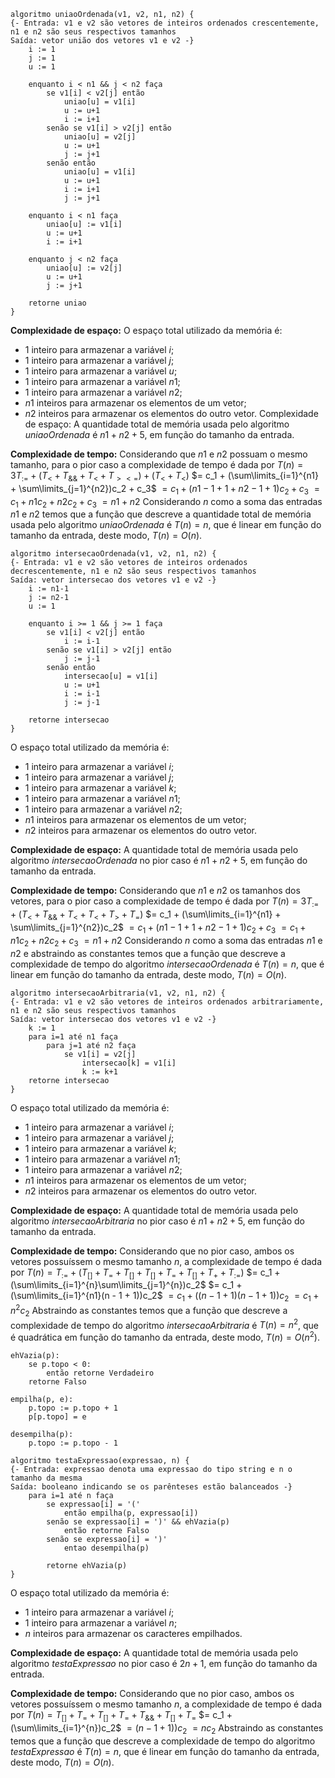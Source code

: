 ```
algoritmo uniaoOrdenada(v1, v2, n1, n2) {
{- Entrada: v1 e v2 são vetores de inteiros ordenados crescentemente, n1 e n2 são seus respectivos tamanhos
Saída: vetor união dos vetores v1 e v2 -}
	i := 1
	j := 1
	u := 1
	
	enquanto i < n1 && j < n2 faça
		se v1[i] < v2[j] então
			uniao[u] = v1[i]
			u := u+1
			i := i+1
		senão se v1[i] > v2[j] então
			uniao[u] = v2[j]
			u := u+1
			j := j+1
		senão então
			uniao[u] = v1[i]
			u := u+1
			i := i+1
			j := j+1

	enquanto i < n1 faça
		uniao[u] := v1[i]
		u := u+1
		i := i+1

	enquanto j < n2 faça
		uniao[u] := v2[j]
		u := u+1
		j := j+1

	retorne uniao
}
```

**Complexidade de espaço:**
O espaço total utilizado da memória é:
- 1 inteiro para armazenar a variável $i$;
- 1 inteiro para armazenar a variável $j$;
- 1 inteiro para armazenar a variável $u$;
- 1 inteiro para armazenar a variável $n1$;
- 1 inteiro para armazenar a variável $n2$;
- $n1$ inteiros para armazenar os elementos de um vetor;
- $n2$ inteiros para armazenar os elementos do outro vetor.
Complexidade de espaço: 
A quantidade total de memória usada pelo algoritmo *uniaoOrdenada* é $n1 + n2 + 5$, em função do tamanho da entrada.

**Complexidade de tempo:** 
Considerando que $n1$ e $n2$ possuam o mesmo tamanho, para o pior caso a complexidade de tempo é dada por 
$T(n) = 3T_{:=} + (T_< + T_{\&\&} + T_< + T_{><=}) + (T_< + T_<)$
        $= c_1 + (\sum\limits_{i=1}^{n1} + \sum\limits_{j=1}^{n2})c_2 + c_3$
		$= c_1 + (n1 - 1 + 1 + n2 - 1 + 1)c_2 + c_3$
		$= c_1 + n1c_2 + n2c_2 + c_3$
		$= n1 + n2$
Considerando $n$ como a soma das entradas $n1$ e $n2$ temos que a função que descreve a quantidade total de memória usada pelo algoritmo *uniaoOrdenada* é $T(n) = n$, que é linear em função do tamanho da entrada, deste modo, $T(n) = O(n)$.
		
```
algoritmo intersecaoOrdenada(v1, v2, n1, n2) {
{- Entrada: v1 e v2 são vetores de inteiros ordenados decrescentemente, n1 e n2 são seus respectivos tamanhos
Saída: vetor intersecao dos vetores v1 e v2 -}
	i := n1-1
	j := n2-1
	u := 1
	
	enquanto i >= 1 && j >= 1 faça
		se v1[i] < v2[j] então
			i := i-1
		senão se v1[i] > v2[j] então
			j := j-1
		senão então
			intersecao[u] = v1[i]
			u := u+1
			i := i-1
			j := j-1

	retorne intersecao
}
```

O espaço total utilizado da memória é:
- 1 inteiro para armazenar a variável $i$;
- 1 inteiro para armazenar a variável $j$;
- 1 inteiro para armazenar a variável $k$;
- 1 inteiro para armazenar a variável $n1$;
- 1 inteiro para armazenar a variável $n2$;
- $n1$ inteiros para armazenar os elementos de um vetor;
- $n2$ inteiros para armazenar os elementos do outro vetor.

**Complexidade de espaço:** 
A quantidade total de memória usada pelo algoritmo *intersecaoOrdenada* no pior caso é $n1 + n2 + 5$, em função do tamanho da entrada.

**Complexidade de tempo:** 
Considerando que $n1$ e $n2$ os tamanhos dos vetores, para o pior caso a complexidade de tempo é dada por 
$T(n) = 3T_{:=} + (T_{<} + T_{\&\&} + T_{<} + T_< + T_> + T_=)$
        $= c_1 + (\sum\limits_{i=1}^{n1} + \sum\limits_{j=1}^{n2})c_2$
		$= c_1 + (n1 - 1 + 1 + n2 - 1 + 1)c_2 + c_3$
		$= c_1 + n1c_2 + n2c_2 + c_3$
		$= n1 + n2$
Considerando $n$ como a soma das entradas $n1$ e $n2$ e abstraindo as constantes temos que a função que descreve a complexidade de tempo do algoritmo *intersecaoOrdenada* é $T(n) = n$, que é linear em função do tamanho da entrada, deste modo, $T(n) = O(n)$.

```
algoritmo intersecaoArbitraria(v1, v2, n1, n2) {
{- Entrada: v1 e v2 são vetores de inteiros ordenados arbitrariamente, n1 e n2 são seus respectivos tamanhos
Saída: vetor intersecao dos vetores v1 e v2 -}
	k := 1
	para i=1 até n1 faça
		para j=1 até n2 faça
			se v1[i] = v2[j]
				intersecao[k] = v1[i]
				k := k+1
	retorne intersecao
}
```  

O espaço total utilizado da memória é:
- 1 inteiro para armazenar a variável $i$;
- 1 inteiro para armazenar a variável $j$;
- 1 inteiro para armazenar a variável $k$;
- 1 inteiro para armazenar a variável $n1$;
- 1 inteiro para armazenar a variável $n2$;
- $n1$ inteiros para armazenar os elementos de um vetor;
- $n2$ inteiros para armazenar os elementos do outro vetor.

**Complexidade de espaço:** 
A quantidade total de memória usada pelo algoritmo *intersecaoArbitraria* no pior caso é $n1 + n2 + 5$, em função do tamanho da entrada.

**Complexidade de tempo:** 
Considerando que no pior caso, ambos os vetores possuíssem o mesmo tamanho  $n$, a complexidade de tempo é dada por 
$T(n) = T_{:=} + (T_{[]} + T_{=} + T_{[]} +  T_{[]} + T_{=} + T_{[]} + T_{+} + T_{:=})$
        $= c_1 + (\sum\limits_{i=1}^{n}\sum\limits_{j=1}^{n})c_2$
		$= c_1 + (\sum\limits_{i=1}^{n1}(n - 1 + 1))c_2$
		$= c_1 + ((n-1+1)(n - 1 + 1))c_2$
		$= c_1 + n^2c_2$
Abstraindo as constantes temos que a função que descreve a complexidade de tempo do algoritmo *intersecaoArbitraria* é $T(n) = n^2$, que é quadrática em função do tamanho da entrada, deste modo, $T(n) = O(n^2)$.

```
ehVazia(p):
	se p.topo < 0:
		então retorne Verdadeiro
	retorne Falso
	
empilha(p, e):
	p.topo := p.topo + 1
	p[p.topo] = e

desempilha(p):
	p.topo := p.topo - 1

algoritmo testaExpressao(expressao, n) {
{- Entrada: expressao denota uma expressao do tipo string e n o tamanho da mesma
Saída: booleano indicando se os parênteses estão balanceados -}
	para i=1 até n faça
		se expressao[i] = '('
			então empilha(p, expressao[i])
		senão se expressao[i] = ')' && ehVazia(p)
			então retorne Falso
		senão se expressao[i] = ')'
			entao desempilha(p)

		retorne ehVazia(p)
}
```

O espaço total utilizado da memória é:
- 1 inteiro para armazenar a variável $i$;
- 1 inteiro para armazenar a variável $n$;
- $n$ inteiros para armazenar os caracteres empilhados.

**Complexidade de espaço:** 
A quantidade total de memória usada pelo algoritmo *testaExpressao* no pior caso é $2n + 1$, em função do tamanho da entrada.


**Complexidade de tempo:** 
Considerando que no pior caso, ambos os vetores possuíssem o mesmo tamanho  $n$, a complexidade de tempo é dada por 
$T(n) = T_{[]} + T_= + T_{[]} + T_{=} + T_{\&\&} + T_{[]} + T_=$
        $= c_1 + (\sum\limits_{i=1}^{n})c_2$
		$=(n - 1 + 1))c_2$
		$= nc_2$
Abstraindo as constantes temos que a função que descreve a complexidade de tempo do algoritmo *testaExpressao* é $T(n) = n$, que é linear em função do tamanho da entrada, deste modo, $T(n) = O(n)$.
